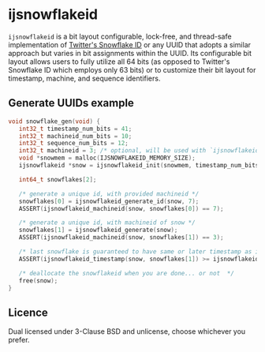 # ijsnowflakeid

`ijsnowflakeid` is a bit layout configurable, lock-free, and thread-safe implementation of [Twitter's Snowflake ID](https://en.wikipedia.org/wiki/Snowflake_ID) or any UUID that adopts a similar approach but varies in bit assignments within the UUID. Its configurable bit layout allows users to fully utilize all 64 bits (as opposed to Twitter's Snowflake ID which employs only 63 bits) or to customize their bit layout for timestamp, machine, and sequence identifiers.

## Generate UUIDs example

```c
void snowflake_gen(void) {
   int32_t timestamp_num_bits = 41;
   int32_t machineid_num_bits = 10;
   int32_t sequence_num_bits = 12;
   int32_t machineid = 3; /* optional, will be used with `ijsnowflakeid_generate` */
   void *snowmem = malloc(IJSNOWFLAKEID_MEMORY_SIZE);
   ijsnowflakeid *snow = ijsnowflakeid_init(snowmem, timestamp_num_bits, machineid_num_bits, sequence_num_bits, machineid);

   int64_t snowflakes[2];

   /* generate a unique id, with provided machineid */
   snowflakes[0] = ijsnowflakeid_generate_id(snow, 7);
   ASSERT(ijsnowflakeid_machineid(snow, snowflakes[0]) == 7);

   /* generate a unique id, with machineid of snow */
   snowflakes[1] = ijsnowflakeid_generate(snow);
   ASSERT(ijsnowflakeid_machineid(snow, snowflakes[1]) == 3);

   /* last snowflake is guaranteed to have same or later timestamp as it happened after */
   ASSERT(ijsnowflakeid_timestamp(snow, snowflakes[1]) >= ijsnowflakeid_timestamp(snow, snowflakes[0]));

   /* deallocate the snowflakeid when you are done... or not  */
   free(snow);
}
```

## Licence

Dual licensed under 3-Clause BSD and unlicense, choose whichever you prefer.